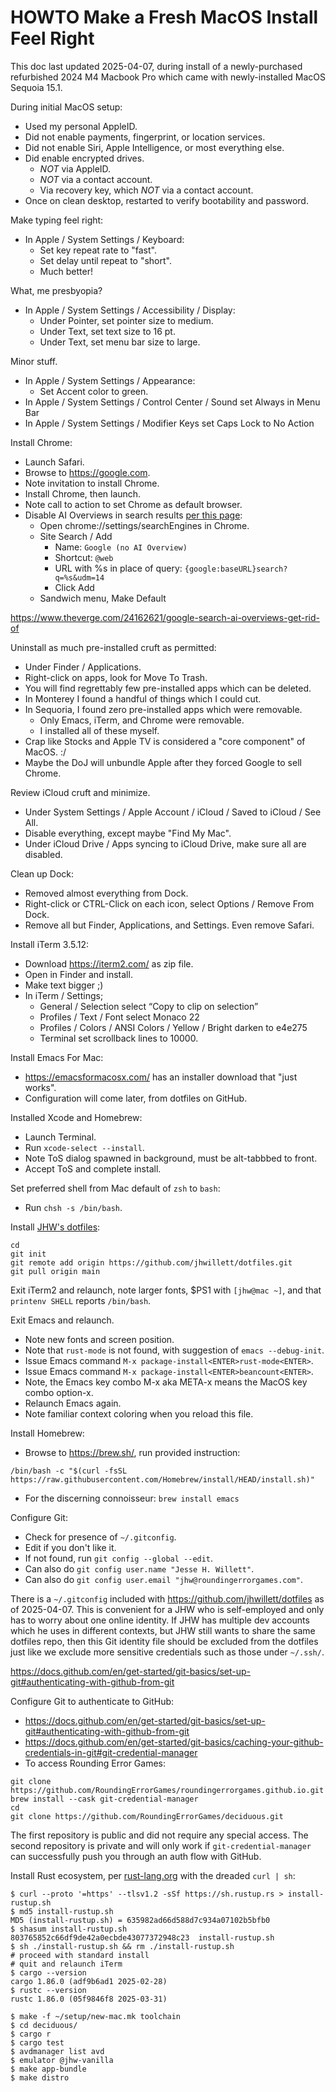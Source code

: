 # HOWTO Make a Fresh MacOS Install Feel Right

This doc last updated 2025-04-07, during install of a newly-purchased
refurbished 2024 M4 Macbook Pro which came with newly-installed MacOS Sequoia
15.1.

During initial MacOS setup:
* Used my personal AppleID.
* Did not enable payments, fingerprint, or location services.
* Did not enable Siri, Apple Intelligence, or most everything else.
* Did enable encrypted drives.
  * _NOT_ via AppleID.
  * _NOT_ via a contact account.
  * Via recovery key, which _NOT_ via a contact account.
* Once on clean desktop, restarted to verify bootability and password.

Make typing feel right:
* In Apple / System Settings / Keyboard:
  * Set key repeat rate to "fast".
  * Set delay until repeat to "short".
  * Much better!

What, me presbyopia?
* In Apple / System Settings / Accessibility / Display:
  * Under Pointer, set pointer size to medium.
  * Under Text, set text size to 16 pt.
  * Under Text, set menu bar size to large.

Minor stuff.
* In Apple / System Settings / Appearance:
  * Set Accent color to green.
* In Apple / System Settings / Control Center / Sound set Always in Menu Bar
* In Apple / System Settings / Modifier Keys set Caps Lock to No Action

Install Chrome:
* Launch Safari.
* Browse to https://google.com.
* Note invitation to install Chrome.
* Install Chrome, then launch.
* Note call to action to set Chrome as default browser.
* Disable AI Overviews in search results [per this page](https://www.theverge.com/24162621/google-search-ai-overviews-get-rid-of):
  * Open chrome://settings/searchEngines in Chrome.
  * Site Search / Add
    * Name:                          `Google (no AI Overview)`
    * Shortcut:                      `@web`
    * URL with %s in place of query: `{google:baseURL}search?q=%s&udm=14`
    * Click Add
  * Sandwich menu, Make Default

https://www.theverge.com/24162621/google-search-ai-overviews-get-rid-of

Uninstall as much pre-installed cruft as permitted:
* Under Finder / Applications.
* Right-click on apps, look for Move To Trash.
* You will find regrettably few pre-installed apps which can be deleted.
* In Monterey I found a handful of things which I could cut.
* In Sequoria, I found zero pre-installed apps which were removable.
  * Only Emacs, iTerm, and Chrome were removable.
  * I installed all of these myself.
* Crap like Stocks and Apple TV is considered a "core component" of MacOS. :/
* Maybe the DoJ will unbundle Apple after they forced Google to sell Chrome.

Review iCloud cruft and minimize.
* Under System Settings / Apple Account / iCloud / Saved to iCloud / See All.
* Disable everything, except maybe "Find My Mac".
* Under iCloud Drive / Apps syncing to iCloud Drive, make sure all are disabled.

Clean up Dock:
* Removed almost everything from Dock.
* Right-click or CTRL-Click on each icon, select Options / Remove From Dock.
* Remove all but Finder, Applications, and Settings.  Even remove Safari.

Install iTerm 3.5.12:
* Download https://iterm2.com/ as zip file.
* Open in Finder and install.
* Make text bigger ;)
* In iTerm / Settings;
  * General / Selection select “Copy to clip on selection”
  * Profiles / Text / Font select Monaco 22
  * Profiles / Colors / ANSI Colors / Yellow / Bright darken to e4e275
  * Terminal set scrollback lines to 10000.

Install Emacs For Mac:
  * https://emacsformacosx.com/ has an installer download that "just works".
  * Configuration will come later, from dotfiles on GitHub.

Installed Xcode and Homebrew:
* Launch Terminal.
* Run `xcode-select --install`.
* Note ToS dialog spawned in background, must be alt-tabbbed to front.
* Accept ToS and complete install.

Set preferred shell from Mac default of `zsh` to `bash`:
* Run `chsh -s /bin/bash`.

Install [JHW's dotfiles](https://github.com/jhwillett/dotfiles):
```
cd
git init
git remote add origin https://github.com/jhwillett/dotfiles.git
git pull origin main
```

Exit iTerm2 and relaunch, note larger fonts, $PS1 with `[jhw@mac ~]`, and that
`printenv SHELL` reports `/bin/bash`.

Exit Emacs and relaunch.
* Note new fonts and screen position.
* Note that `rust-mode` is not found, with suggestion of `emacs --debug-init`.
* Issue Emacs command `M-x package-install<ENTER>rust-mode<ENTER>`.
* Issue Emacs command `M-x package-install<ENTER>beancount<ENTER>`.
* Note, the Emacs key combo M-x aka META-x means the MacOS key combo option-x.
* Relaunch Emacs again.
* Note familiar context coloring when you reload this file.

Install Homebrew:
* Browse to https://brew.sh/, run provided instruction:
```
/bin/bash -c "$(curl -fsSL https://raw.githubusercontent.com/Homebrew/install/HEAD/install.sh)"
```
* For the discerning connoisseur: `brew install emacs`

Configure Git:
* Check for presence of `~/.gitconfig`.
* Edit if you don't like it.
* If not found, run `git config --global --edit`.
* Can also do `git config user.name "Jesse H. Willett"`.
* Can also do `git config user.email "jhw@roundingerrorgames.com"`.

There is a `~/.gitconfig` included with https://github.com/jhwillett/dotfiles as
of 2025-04-07.  This is convenient for a JHW who is self-employed and only has
to worry about one online identity.  If JHW has multiple dev accounts which he
uses in different contexts, but JHW still wants to share the same dotfiles repo,
then this Git identity file should be excluded from the dotfiles just like we
exclude more sensitive credentials such as those under `~/.ssh/`.

https://docs.github.com/en/get-started/git-basics/set-up-git#authenticating-with-github-from-git

Configure Git to authenticate to GitHub:
* https://docs.github.com/en/get-started/git-basics/set-up-git#authenticating-with-github-from-git
* https://docs.github.com/en/get-started/git-basics/caching-your-github-credentials-in-git#git-credential-manager
* To access Rounding Error Games:
```
git clone https://github.com/RoundingErrorGames/roundingerrorgames.github.io.git
brew install --cask git-credential-manager
cd
git clone https://github.com/RoundingErrorGames/deciduous.git
```
The first repository is public and did not require any special access.  The
second repository is private and will only work if `git-credential-manager` can
successfully push you through an auth flow with GitHub.

Install Rust ecosystem, per [rust-lang.org](https://www.rust-lang.org/learn/get-started) with the dreaded `curl | sh`:
```
$ curl --proto '=https' --tlsv1.2 -sSf https://sh.rustup.rs > install-rustup.sh
$ md5 install-rustup.sh
MD5 (install-rustup.sh) = 635982ad66d588d7c934a07102b5bfb0
$ shasum install-rustup.sh
803765852c66df9de42a0ecbde43077372948c23  install-rustup.sh
$ sh ./install-rustup.sh && rm ./install-rustup.sh
# proceed with standard install
# quit and relaunch iTerm
$ cargo --version
cargo 1.86.0 (adf9b6ad1 2025-02-28)
$ rustc --version
rustc 1.86.0 (05f9846f8 2025-03-31)
```

```
$ make -f ~/setup/new-mac.mk toolchain
$ cd deciduous/
$ cargo r
$ cargo test
$ avdmanager list avd
$ emulator @jhw-vanilla
$ make app-bundle
$ make distro
```
